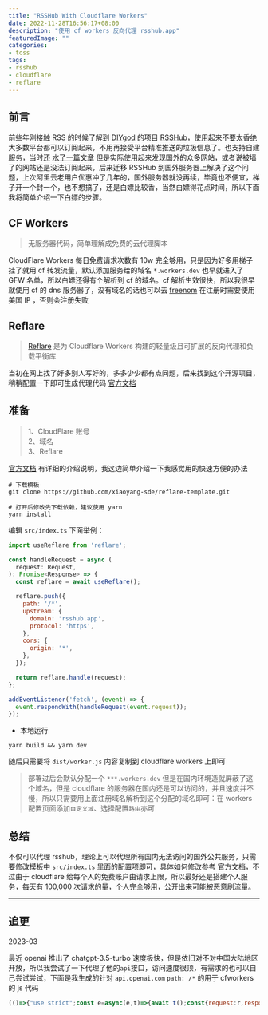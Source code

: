 ```yaml
---
title: "RSSHub With Cloudflare Workers"
date: 2022-11-28T16:56:17+08:00
description: "使用 cf workers 反向代理 rsshub.app"
featuredImage: ""
categories:
- toss
tags:
- rsshub
- cloudflare
- reflare
---
```


## 前言

前些年刚接触 RSS 的时候了解到 [DIYgod](https://diygod.me/) 的项目 [RSSHub](https://github.com/DIYgod/RSSHub)，使用起来不要太香绝大多数平台都可以订阅起来，不用再接受平台精准推送的垃圾信息了。也支持自建服务，当时还 [水了一篇文章](../../tutorial/dockerhub-install/) 但是实际使用起来发现国外的众多网站，或者说被墙了的网站还是没法订阅起来，后来迁移 RSSHub 到国外服务器上解决了这个问题，上次阿里云老用户优惠冲了几年的，国外服务器就没再续，毕竟也不便宜，梯子开一个封一个，也不想搞了，还是白嫖比较香，当然白嫖得花点时间，所以下面我将简单介绍一下白嫖的步骤。

## CF Workers

> 无服务器代码，简单理解成免费的云代理脚本

CloudFlare Workers 每日免费请求次数有 10w 完全够用，只是因为好多用梯子挂了就用 cf 转发流量，默认添加服务给的域名 `*.workers.dev` 也早就进入了 GFW 名单，所以白嫖还得有个解析到 cf 的域名。cf 解析生效很快，所以我很早就使用 cf 的 dns 服务器了，没有域名的话也可以去 [freenom](https://www.freenom.com) 在注册时需要使用美国 IP ，否则会注册失败

## Reflare

> [Reflare](https://reflare.js.org/) 是为 Cloudflare Workers 构建的轻量级且可扩展的反向代理和负载平衡库

当初在网上找了好多别人写好的，多多少少都有点问题，后来找到这个开源项目，稍稍配置一下即可生成代理代码 [官方文档](https://reflare.js.org/deploy/)

## 准备

> 1、CloudFlare 账号  
> 2、域名  
> 3、Reflare

[官方文档](https://reflare.js.org/deploy/) 有详细的介绍说明，我这边简单介绍一下我感觉用的快速方便的办法

```shell
# 下载模板
git clone https://github.com/xiaoyang-sde/reflare-template.git

# 打开后修改先下载依赖，建议使用 yarn
yarn install
```

编辑 `src/index.ts` 下面举例：

```javascript
import useReflare from 'reflare';

const handleRequest = async (
  request: Request,
): Promise<Response> => {
  const reflare = await useReflare();

  reflare.push({
    path: '/*',
    upstream: {
      domain: 'rsshub.app',
      protocol: 'https',
    },
    cors: {
      origin: '*',
    },
  });

  return reflare.handle(request);
};

addEventListener('fetch', (event) => {
  event.respondWith(handleRequest(event.request));
});
```

- 本地运行
```shell
yarn build && yarn dev
```

随后只需要将 `dist/worker.js` 内容复制到 cloudflare workers 上即可

> 部署过后会默认分配一个 `***.workers.dev` 但是在国内环境造就屏蔽了这个域名，但是 cloudflare 的服务器在国内还是可以访问的，并且速度并不慢，所以只需要用上面注册域名解析到这个分配的域名即可：在 workers 配置页面添加`自定义域`、选择配置`路由`亦可

## 总结

不仅可以代理 rsshub，理论上可以代理所有国内无法访问的国外公共服务，只需要修改模板中 `src/index.ts` 里面的配置项即可，具体如何修改参考 [官方文档](https://reflare.js.org/deploy/)，不过由于 cloudflare 给每个人的免费账户由请求上限，所以最好还是搭建个人服务，每天有 100,000 次请求的量，个人完全够用，公开出来可能被恶意刷流量。

--- 

## 追更

2023-03

最近 openai 推出了 chatgpt-3.5-turbo 速度极快，但是依旧对不对中国大陆地区开放，所以我尝试了一下代理了他的`api`接口，访问速度很顶，有需求的也可以自己尝试尝试，下面是我生成的针对 `api.openai.com` `path: /*` 的用于 cfworkers 的 js 代码 

```javascript
(()=>{"use strict";const e=async(e,t)=>{await t();const{request:r,response:o,route:s}=e,n=s.cors;if(void 0===n)return;const{origin:a,methods:i,exposedHeaders:c,allowedHeaders:u,credentials:l,maxAge:d}=n,h=r.headers.get("origin");if(null===h||!1===a)return;const f=new Headers(o.headers);if(!0===a?f.set("Access-Control-Allow-Origin",h):Array.isArray(a)?a.includes(h)&&f.set("Access-Control-Allow-Origin",h):"*"===a&&f.set("Access-Control-Allow-Origin","*"),Array.isArray(i))f.set("Access-Control-Allow-Methods",i.join(","));else if("*"===i)f.set("Access-Control-Allow-Methods","*");else{const e=r.headers.get("Access-Control-Request-Method");null!==e&&f.set("Access-Control-Allow-Methods",e)}if(Array.isArray(c)?f.set("Access-Control-Expose-Headers",c.join(",")):"*"===c&&f.set("Access-Control-Expose-Headers","*"),Array.isArray(u))f.set("Access-Control-Allow-Headers",u.join(","));else if("*"===u)f.set("Access-Control-Allow-Headers","*");else{const e=r.headers.get("Access-Control-Request-Headers");null!==e&&f.set("Access-Control-Allow-Headers",e)}!0===l&&f.set("Access-Control-Allow-Credentials","true"),void 0!==d&&Number.isInteger(d)&&f.set("Access-Control-Max-Age",d.toString()),e.response=new Response(o.body,{status:o.status,statusText:o.statusText,headers:f})},t=new Set(["country","continent","asn","ip","hostname","user-agent"]),r=new Set(["equal","not equal","greater","less","in","not in","contain","not contain","match","not match"]),o=({field:e,operator:o,value:s})=>{if(void 0===e||void 0===o||void 0===s)throw new Error("Invalid 'firewall' field in the option object");if(!1===t.has(e))throw new Error("Invalid 'firewall' field in the option object");if(!1===r.has(o))throw new Error("Invalid 'firewall' field in the option object")},s=(e,t)=>{const r=e.cf;switch(t){case"asn":return r?.asn;case"continent":return r?.continent||"";case"country":return r?.country;case"hostname":return e.headers.get("host")||"";case"ip":return e.headers.get("cf-connecting-ip")||"";case"user-agent":return e.headers.get("user-agent")||"";default:return}},n=(e,t)=>{if(!(t instanceof RegExp))throw new Error("You must use 'new RegExp('...')' for 'value' in firewall configuration to use 'match' or 'not match' operator");return t.test(e.toString())},a=(e,t)=>{if("string"!=typeof e||"string"!=typeof t)throw new Error("You must use string for 'value' in firewall configuration to use 'contain' or 'not contain' operator");return e.includes(t)},i=(e,t)=>{if(!Array.isArray(t))throw new Error("You must use an Array for 'value' in firewall configuration to use 'in' or 'not in' operator");return t.some((t=>t===e))},c={match:n,contain:a,equal:(e,t)=>e===t,in:i,greater:(e,t)=>{if("number"!=typeof e||"number"!=typeof t)throw new Error("You must use number for 'value' in firewall configuration to use 'greater' or 'less' operator");return e>t},less:(e,t)=>{if("number"!=typeof e||"number"!=typeof t)throw new Error("You must use number for 'value' in firewall configuration to use 'greater' or 'less' operator");return e<t},"not match":(e,t)=>!n(e,t),"not contain":(e,t)=>!a(e,t),"not equal":(e,t)=>e!==t,"not in":(e,t)=>!i(e,t)},u=async(e,t)=>{const{request:r,route:n}=e;if(void 0!==n.firewall){n.firewall.forEach(o);for(const{field:e,operator:t,value:o}of n.firewall){const n=s(r,e);if(void 0!==n&&c[t](n,o))throw new Error("You don't have permission to access this service.")}await t()}else await t()},l=async(e,t)=>{const{request:r,route:o}=e,s=new Headers(r.headers);if((e=>{e.set("X-Forwarded-Proto","https");const t=e.get("Host");null!==t&&e.set("X-Forwarded-Host",t);const r=e.get("cf-connecting-ip"),o=e.get("X-Forwarded-For");null!==r&&null===o&&e.set("X-Forwarded-For",r)})(s),void 0===o.headers)return e.request=new Request(r.url,{body:r.body,method:r.method,headers:s}),void await t();if(void 0!==o.headers.request)for(const[e,t]of Object.entries(o.headers.request))s.set(e,t);e.request=new Request(r.url,{body:r.body,method:r.method,headers:s}),await t();const{response:n}=e,a=new Headers(n.headers);if(void 0!==o.headers.response)for(const[e,t]of Object.entries(o.headers.response))a.set(e,t);e.response=new Response(n.body,{status:n.status,statusText:n.statusText,headers:a})},d=e=>{if(void 0===e.domain)throw new Error("Invalid 'upstream' field in the option object")},h=e=>{const t=e.map((e=>void 0===e.weight?1:e.weight)),r=t.reduce(((e,r,o)=>{const s=e+r;return t[o]=s,s}));if(0===r)throw new Error("Total weights should be greater than 0.");const o=Math.random()*r;for(const r of t.keys())if(t[r]>=o)return e[r];return e[Math.floor(Math.random()*e.length)]},f={random:h,"ip-hash":(e,t)=>e[(t.headers.get("cf-connecting-ip")||"0.0.0.0").split(".").map(((e,t,r)=>parseInt(e,10)*256**(r.length-t-1))).reduce(((e,t)=>e+t))%e.length]},p=async(e,t)=>{const{request:r,route:o}=e,{upstream:s,loadBalancing:n}=o;if(void 0===s)throw new Error("The required 'upstream' field in the option object is missing");Array.isArray(s)?s.forEach(d):d(s);const a=Array.isArray(s)?s:[s];if(void 0===n)return e.upstream=h(a),void await t();const i=n.policy||"random",c=f[i];e.upstream=c(a,r),await t()},w=async(e,t)=>{const{request:r,upstream:o}=e;if(null===o)return void await t();const s=((e,t)=>{const r=new URL(e),{domain:o,port:s,protocol:n}=t;return r.hostname=o,void 0!==n&&(r.protocol=`${n}:`),r.port=void 0===s?"":s.toString(),r.href})(r.url,o),n=((e,t)=>{const r={body:t.body,method:t.method,headers:t.headers};return new Request(e,r)})(s,r);e.response=await fetch(n),await t()};class m{namespace;constructor(e){this.namespace=e}get=async e=>await this.namespace.get(e,{type:"json",cacheTtl:60});put=async(e,t)=>{await this.namespace.put(e,JSON.stringify(t))};delete=async e=>{await this.namespace.delete(e)}}const g=(e,t)=>new Response(e,{status:t}),y=e=>new URL(e.url).host,A={provider:"static",routeList:[]};addEventListener("fetch",(t=>{t.respondWith((async t=>{const r=await(async(t=A)=>{const r=((...e)=>{const t=[...e];return{push:(...e)=>{t.push(...e)},execute:async e=>{const r=async(o,s)=>{if(s===o)throw new Error("next() called multiple times");if(s>=t.length)return;const n=t[s];await n(e,(async()=>r(s,s+1)))};await r(-1,0)}}})(u,p,l,e,w),o=[];if("static"===t.provider)for(const e of t.routeList)o.push(e);if("kv"===t.provider){const e=new m(t.namespace),r=await e.get("route-list")||[];for(const e of r)o.push(e)}return{handle:async e=>{const t=((e,t)=>{const r=new URL(e.url);for(const o of t)if(void 0===o.methods||o.methods.includes(e.method)){const e=RegExp(`^${o.path.replace(/(\/?)\*/g,"($1.*)?").replace(/\/$/,"").replace(/:(\w+)(\?)?(\.)?/g,"$2(?<$1>[^/]+)$2$3").replace(/\.(?=[\w(])/,"\\.").replace(/\)\.\?\(([^[]+)\[\^/g,"?)\\.?($1(?<=\\.)[^\\.")}/*$`);if(r.pathname.match(e))return o}})(e,o);if(void 0===t)return g("Failed to find a route that matches the path and method of the current request",500);const s={request:e,route:t,hostname:y(e),response:new Response("Unhandled response"),upstream:null};try{await r.execute(s)}catch(e){e instanceof Error&&(s.response=g(e.message,500))}return s.response},unshift:e=>{o.unshift(e)},push:e=>{o.push(e)}}})();return r.push({path:"/*",upstream:{domain:"api.openai.com",protocol:"https"},cors:{origin:"*"}}),r.handle(t)})(t.request))}))})();
```